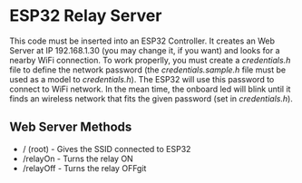 # ESP32 Relay Server
 
This code must be inserted into an ESP32 Controller.
It creates an Web Server at IP 192.168.1.30 (you may change it, if you want) and looks for a nearby WiFi connection. To work properlly, you must create a _credentials.h_ file to define the network password (the _credentials.sample.h_ file must be used as a model to _credentials.h_). The ESP32 will use this password to connect to WiFi network. 
In the mean time, the onboard led will blink until it finds an wireless network that fits the given password (set in _credentials.h_).

## Web Server Methods
- / (root)  - Gives the SSID connected to ESP32
- /relayOn  - Turns the relay ON
- /relayOff - Turns the relay OFFgit 